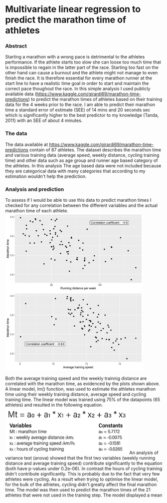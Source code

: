 Multivariate linear regression to predict the marathon time of athletes
======
### Abstract
Starting a marathon with a wrong pace is detrimental to the athletes performance. If the athlete starts too slow she can loose too much time that is impossible to regain in the latter part of the race. Starting too fast on the other hand can cause a burnout and the athlete might not manage to even finish the race. It is therefore essential for every marathon runner at the start line to have a realistic time goal in order to start and maintain the correct pace thoughout the race. In this simple analysis I used publicly available data (https://www.kaggle.com/girardi69/marathon-time-predictions) to predict the marathon times of athletes based on their training data for the 4 weeks prior to the race. I am able to predict their marathon time a standard error of estimate (SEE) of 14 mins and 20 seconds sec which is significantly higher to the best predictor to my knowledge (Tanda, 2011) with an SEE of about 4 minutes.

### The data
The data available at https://www.kaggle.com/girardi69/marathon-time-predictions contain of 87 athletes. The dataset describes the marathon time and various training data (average speed, weekly distance, cycling training time) and other data such as age group and runner age based category of the athletes. In this analysis The age based data were not included because they are categorical data with many categories that according to my estimation wouldn't help the prediction.

### Analysis and prediction
To assess if I would be able to use this data to predict marathon times I checked for any correlation between the different variables and the actual marathon time of each athlete.  
<img src="https://github.com/andtsouris/Data_Science_portoflio/blob/main/multivariate_linear_regression-Marathon_time_prediction/assets/marathonTime_distance_corPlot.jpg" alt="Marathon Time vs Distance correlation plot" width="442" height="250">
<img src="https://github.com/andtsouris/Data_Science_portoflio/blob/main/multivariate_linear_regression-Marathon_time_prediction/assets/marathonTime_speed_corPlot.jpg" alt="Marathon Time vs Distance correlation plot" width="442" height="250">

Both the average training speed and the weekly trainnig distance are correlated with the marathon time, as evidenced by the plots shown above. A linear model, lm() function, was used to estimate the athletes marathon time using their weekly training distance, average speed and cycling training time. The linear model was trained using 75% of the datapoints (65 athletes) and resulted in the following equation.  
<img src="https://github.com/andtsouris/Data_Science_portoflio/blob/main/multivariate_linear_regression-Marathon_time_prediction/assets/formulation.jpg" alt="model formulation" height="150">
An analysis of variance test (anova) showed that the first two variables (weekly running distance and average training speed) contribute significantly to the equation (both  have p-values under 0.2e-06). In contrast the hours of cycling training didn't contribute significantly. This is probably due to the fact that very few athletes were cycling. As a result when trying to optimise the linear model, for the bulk of the athletes, cycling didn't greatly affect the final marathon time.
The model was then used to predict the marathon times of the 21 athletes that were not used in the training step. The model displayed a mean 
